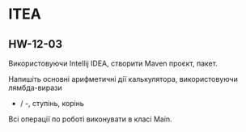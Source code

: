 # ITEA
## HW-12-03

Використовуючи Intellij IDEA, створити Maven проєкт, пакет.

Напишіть основні арифметичні дії калькулятора, використовуючи лямбда-вирази

* / -, ступінь, корінь

Всі операції по роботі виконувати в класі Main.